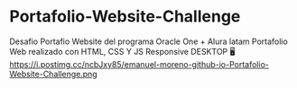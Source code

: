 # Portafolio-Website-Challenge
Desafio Portafio Website del programa Oracle One + Alura latam
Portafolio Web realizado con HTML, CSS Y JS
Responsive DESKTOP 🖥️ 
https://i.postimg.cc/ncbJxy85/emanuel-moreno-github-io-Portafolio-Website-Challenge.png
